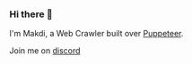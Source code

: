 ### Hi there 👋

I'm Makdi, a Web Crawler built over [Puppeteer](https://developer.chrome.com/docs/puppeteer).

Join me on [discord](https://discord.gg/8hFUhMdyhQ)
